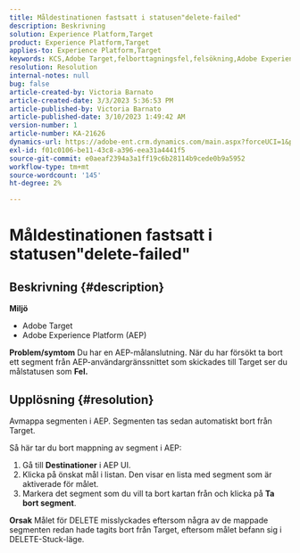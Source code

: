 ```yaml
---
title: Måldestinationen fastsatt i statusen"delete-failed"
description: Beskrivning
solution: Experience Platform,Target
product: Experience Platform,Target
applies-to: Experience Platform,Target
keywords: KCS,Adobe Target,felborttagningsfel,felsökning,Adobe Experience Platform,radera segment,AEP
resolution: Resolution
internal-notes: null
bug: false
article-created-by: Victoria Barnato
article-created-date: 3/3/2023 5:36:53 PM
article-published-by: Victoria Barnato
article-published-date: 3/10/2023 1:49:42 AM
version-number: 1
article-number: KA-21626
dynamics-url: https://adobe-ent.crm.dynamics.com/main.aspx?forceUCI=1&pagetype=entityrecord&etn=knowledgearticle&id=bcc742f6-e9b9-ed11-83fe-6045bd006b25
exl-id: f01c0106-be11-43c8-a396-eea31a4441f5
source-git-commit: e0aeaf2394a3a1ff19c6b28114b9cede0b9a5952
workflow-type: tm+mt
source-wordcount: '145'
ht-degree: 2%

---
```


# Måldestinationen fastsatt i statusen&quot;delete-failed&quot;

## Beskrivning {#description}

<b>Miljö</b>
- Adobe Target
- Adobe Experience Platform (AEP)



<b>Problem/symtom</b>
Du har en AEP-målanslutning. När du har försökt ta bort ett segment från AEP-användargränssnittet som skickades till Target ser du målstatusen som <b>Fel.</b>


## Upplösning {#resolution}


Avmappa segmenten i AEP. Segmenten tas sedan automatiskt bort från Target.

Så här tar du bort mappning av segment i AEP:

1. Gå till <b>Destinationer</b> i AEP UI.
2. Klicka på önskat mål i listan. Den visar en lista med segment som är aktiverade för målet.
3. Markera det segment som du vill ta bort kartan från och klicka på <b>Ta bort segment</b>.

<b>Orsak</b>
Målet för DELETE misslyckades eftersom några av de mappade segmenten redan hade tagits bort från Target, eftersom målet befann sig i DELETE-Stuck-läge.
